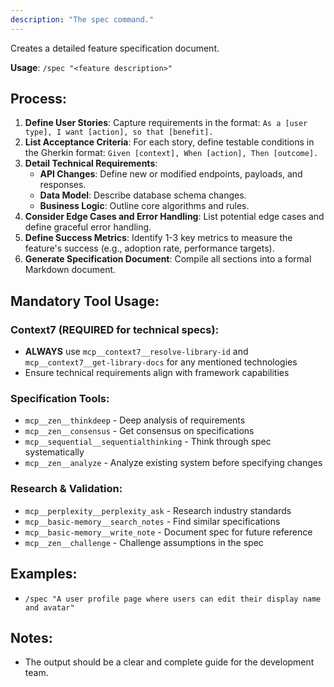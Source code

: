 ```yaml
---
description: "The spec command."
---
```


Creates a detailed feature specification document.

**Usage**: `/spec "<feature description>"`

## Process:
1.  **Define User Stories**: Capture requirements in the format: `As a [user type], I want [action], so that [benefit].`
2.  **List Acceptance Criteria**: For each story, define testable conditions in the Gherkin format: `Given [context], When [action], Then [outcome].`
3.  **Detail Technical Requirements**:
    *   **API Changes**: Define new or modified endpoints, payloads, and responses.
    *   **Data Model**: Describe database schema changes.
    *   **Business Logic**: Outline core algorithms and rules.
4.  **Consider Edge Cases and Error Handling**: List potential edge cases and define graceful error handling.
5.  **Define Success Metrics**: Identify 1-3 key metrics to measure the feature's success (e.g., adoption rate, performance targets).
6.  **Generate Specification Document**: Compile all sections into a formal Markdown document.

## Mandatory Tool Usage:

### Context7 (REQUIRED for technical specs):
- **ALWAYS** use `mcp__context7__resolve-library-id` and `mcp__context7__get-library-docs` for any mentioned technologies
- Ensure technical requirements align with framework capabilities

### Specification Tools:
- `mcp__zen__thinkdeep` - Deep analysis of requirements
- `mcp__zen__consensus` - Get consensus on specifications
- `mcp__sequential__sequentialthinking` - Think through spec systematically
- `mcp__zen__analyze` - Analyze existing system before specifying changes

### Research & Validation:
- `mcp__perplexity__perplexity_ask` - Research industry standards
- `mcp__basic-memory__search_notes` - Find similar specifications
- `mcp__basic-memory__write_note` - Document spec for future reference
- `mcp__zen__challenge` - Challenge assumptions in the spec

## Examples:
-   `/spec "A user profile page where users can edit their display name and avatar"`

## Notes:
-   The output should be a clear and complete guide for the development team.
